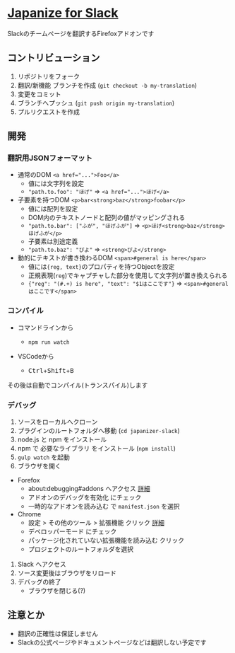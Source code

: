# [Japanize for Slack](#)
Slackのチームページを翻訳するFirefoxアドオンです

## コントリビューション

1. リポジトリをフォーク
1. 翻訳/新機能 ブランチを作成 (`git checkout -b my-translation`)
1. 変更をコミット
1. ブランチへプッシュ (`git push origin my-translation`)
1. プルリクエストを作成

## 開発

### 翻訳用JSONフォーマット
+ 通常のDOM `<a href="...">Foo</a>`
  - 値には文字列を設定
  - `"path.to.foo": "ほげ"` ⇒ `<a href="...">ほげ</a>`
+ 子要素を持つDOM `<p>bar<strong>baz</strong>foobar</p>`
  - 値には配列を設定
  - DOM内のテキストノードと配列の値がマッピングされる
  - `"path.to.bar": ["ふが", "ほげふが"]` ⇒ `<p>ほげ<strong>baz</strong>ほげふが</p>`
  - 子要素は別途定義
  - `"path.to.baz": "ぴよ"` ⇒ `<strong>ぴよ</strong>`
+ 動的にテキストが書き換わるDOM `<span>#general is here</span>`
  - 値には`{reg, text}`のプロパティを持つObjectを設定
  - 正規表現(`reg`)でキャプチャした部分を使用して文字列が置き換えられる
  - `{"reg": "(#.+) is here", "text": "$1はここです"}` ⇒ `<span>#generalはここです</span>`

### コンパイル

+ コマンドラインから
  - `npm run watch`

+ VSCodeから
  - <kbd>Ctrl</kbd>+<kbd>Shift</kbd>+<kbd>B</kbd>

その後は自動でコンパイル(トランスパイル)します

### デバッグ

1. ソースをローカルへクローン
1. プラグインのルートフォルダへ移動 (`cd japanizer-slack`)
1. node.js と npm をインストール
1. npm で 必要なライブラリ をインストール (`npm install`)
1. `gulp watch` を起動
1. ブラウザを開く
  - Forefox
    + about:debugging#addons へアクセス [詳細](https://developer.mozilla.org/en-US/Add-ons/WebExtensions/Your_first_WebExtension)
    + アドオンのデバッグを有効化 にチェック
    + 一時的なアドオンを読み込む で `manifest.json` を選択
  - Chrome
    + 設定 > その他のツール > 拡張機能 クリック [詳細](https://developer.chrome.com/extensions/getstarted#unpacked)
    + デベロッパーモード にチェック
    + パッケージ化されていない拡張機能を読み込む クリック
    + プロジェクトのルートフォルダを選択
1. Slack へアクセス
1. ソース変更後はブラウザをリロード
1. デバッグの終了
   + ブラウザを閉じる(?)

## 注意とか

- 翻訳の正確性は保証しません
- Slackの公式ページやドキュメントページなどは翻訳しない予定です
